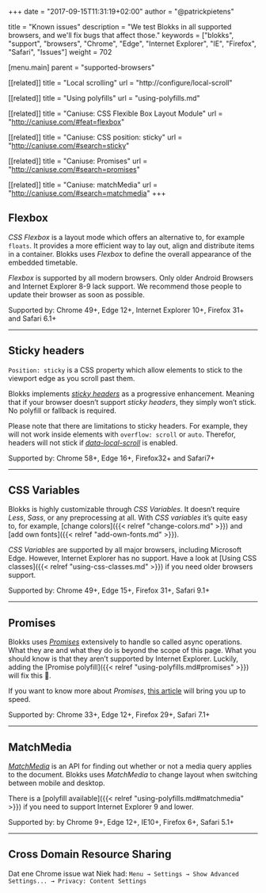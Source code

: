 +++
date            = "2017-09-15T11:31:19+02:00"
author          = "@patrickpietens"

title           = "Known issues"
description     = "We test Blokks in all supported browsers, and we'll fix bugs that affect those."
keywords        = ["blokks", "support", "browsers", "Chrome", "Edge", "Internet Explorer", "IE", "Firefox", "Safari", "Issues"]
weight          = 702

[menu.main]
parent          = "supported-browsers"

[[related]]
title = "Local scrolling"
url = "http://configure/local-scroll"

[[related]]
title = "Using polyfills"
url = "using-polyfills.md"

[[related]]
title = "Caniuse: CSS Flexible Box Layout Module"
url = "http://caniuse.com/#feat=flexbox"

[[related]]
title = "Caniuse: CSS position: sticky"
url = "http://caniuse.com/#search=sticky"

[[related]]
title = "Caniuse: Promises"
url = "http://caniuse.com/#search=promises"

[[related]]
title = "Caniuse: matchMedia"
url = "http://caniuse.com/#search=matchmedia"
+++

## Flexbox
*CSS Flexbox* is a layout mode which offers an alternative to, for example `floats`. It provides a more efficient way to lay out, align and distribute items in a container. Blokks uses *Flexbox* to define the overall appearance of the embedded timetable. 

*Flexbox* is supported by all modern browsers. Only older Android Browsers and Internet Explorer 8-9 lack support. We recommend those people to update their browser as soon as possible.

<span class='note'>Supported by: Chrome 49+, Edge 12+, Internet Explorer 10+, Firefox 31+ and Safari 6.1+</span>

---

## Sticky headers
`Position: sticky` is a CSS property which allow elements to stick to the viewport edge as you scroll past them.

Blokks implements [*sticky headers*](https://developer.mozilla.org/en-US/docs/Web/CSS/position#Sticky_positioning) as a progressive enhancement. Meaning that if your browser doesn’t support *sticky headers*, they simply won’t stick. No polyfill or fallback is required.

<span class='note'>Please note that there are limitations to sticky headers. For example, they will not work inside elements with `overflow: scroll` or `auto`. Therefor, headers will not stick if [*data-local-scroll*](http://configure/local-scroll) is enabled.</span>

<span class='note'>Supported by: Chrome 58+, Edge 16+, Firefox32+ and Safari7+</span>

---

## CSS Variables
Blokks is highly customizable through *CSS Variables*. It doesn’t require *Less*, *Sass*, or any preprocessing at all. With *CSS variables* it’s quite easy to, for example, [change colors]({{< relref "change-colors.md" >}}) and [add own fonts]({{< relref "add-own-fonts.md" >}}).

*CSS Variables* are supported by all major browsers, including Microsoft Edge. However, Internet Explorer has no support. Have a look at [Using CSS classes]({{< relref "using-css-classes.md" >}}) if you need older browsers support.

<span class='note'>Supported by: Chrome 49+, Edge 15+, Firefox 31+, Safari 9.1+</span>

---

## Promises
Blokks uses [*Promises*](https://developer.mozilla.org/en-US/docs/Web/JavaScript/Guide/Using_promises) extensively to handle so called async operations. What they are and what they do is beyond the scope of this page. What you should know is that they aren’t supported by Internet Explorer. Luckily, adding the [Promise polyfill]({{< relref "using-polyfills.md#promises" >}}) will fix this 🤘.

If you want to know more about *Promises*, [this article](https://developers.google.com/web/fundamentals/getting-started/primers/promises) will bring you up to speed.

<span class='note'>Supported by: Chrome 33+, Edge 12+, Firefox 29+, Safari 7.1+</span>

---

## MatchMedia
[*MatchMedia*](https://developer.mozilla.org/nl/docs/Web/API/Window/matchMedia) is an API for finding out whether or not a media query applies to the document. Blokks uses *MatchMedia* to change layout when switching between mobile and desktop. 

There is a [polyfill available]({{< relref "using-polyfills.md#matchmedia" >}}) if you need to support Internet Explorer 9 and lower.

<span class='note'>Supported by: by Chrome 9+, Edge 12+, IE10+, Firefox 6+, Safari 5.1+</span>

---

## Cross Domain Resource Sharing
Dat ene Chrome issue wat Niek had: `Menu → Settings → Show Advanced Settings... → Privacy: Content Settings`
